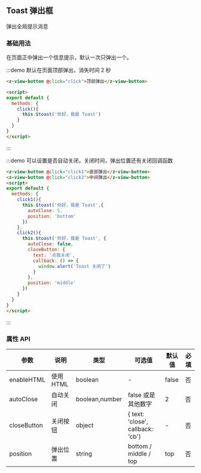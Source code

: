 ## Toast 弹出框
弹出全局提示消息

### 基础用法
在页面正中弹出一个信息提示，默认一次只弹出一个。

:::demo 默认在页面顶部弹出，消失时间 2 秒
```html
<z-view-button @click="click">顶部弹出</z-view-button>

<script>
export default {
  methods: {
    click(){
      this.$toast('你好，我是 Toast')
    }
  }
}
</script>
```
:::


:::demo 可以设置是否自动关闭，关闭时间，弹出位置还有关闭回调函数
```html
<z-view-button @click="click1">底部弹出</z-view-button>
<z-view-button @click="click2">中间弹出</z-view-button>
<script>
export default {
  methods: {
    click1(){
      this.$toast('你好，我是 Toast',{
        autoClose: 5,
        position: 'bottom'
      })
    },
    click2(){
      this.$toast('你好，我是 Toast', {
        autoClose: false,
        closeButton: {
          text: '点我关闭',
          callback: () => {
            window.alert('Toast 关闭了')
          }
        },
        position: 'middle'
      })
    }
  }
}
</script>
```
:::

### 属性 API
| 参数      | 说明    | 类型      | 可选值       | 默认值   | 必填 |
|---------- |-------- |---------- |-------------  |-------- | ------- |
| enableHTML     | 使用 HTML   | boolean    |   -  |     false    | 否 |
| autoClose     | 自动关闭   | boolean,number    |    false 或是其他数字  |     2    | 否 |
| closeButton | 关闭按钮 | object | { text: 'close', callback: 'cb'} | - | 否 |
| position | 弹出位置 | string | bottom / middle / top | top | 否

